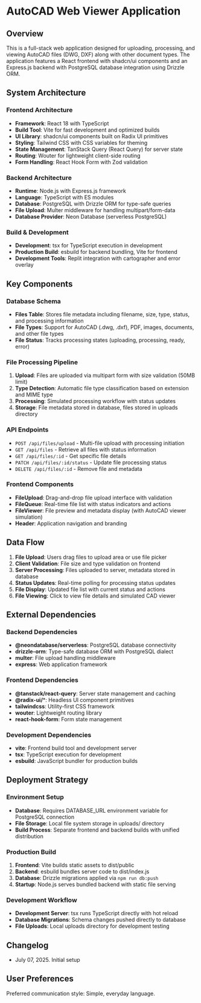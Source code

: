 # AutoCAD Web Viewer Application

## Overview

This is a full-stack web application designed for uploading, processing, and viewing AutoCAD files (DWG, DXF) along with other document types. The application features a React frontend with shadcn/ui components and an Express.js backend with PostgreSQL database integration using Drizzle ORM.

## System Architecture

### Frontend Architecture
- **Framework**: React 18 with TypeScript
- **Build Tool**: Vite for fast development and optimized builds
- **UI Library**: shadcn/ui components built on Radix UI primitives
- **Styling**: Tailwind CSS with CSS variables for theming
- **State Management**: TanStack Query (React Query) for server state
- **Routing**: Wouter for lightweight client-side routing
- **Form Handling**: React Hook Form with Zod validation

### Backend Architecture
- **Runtime**: Node.js with Express.js framework
- **Language**: TypeScript with ES modules
- **Database**: PostgreSQL with Drizzle ORM for type-safe queries
- **File Upload**: Multer middleware for handling multipart/form-data
- **Database Provider**: Neon Database (serverless PostgreSQL)

### Build & Development
- **Development**: tsx for TypeScript execution in development
- **Production Build**: esbuild for backend bundling, Vite for frontend
- **Development Tools**: Replit integration with cartographer and error overlay

## Key Components

### Database Schema
- **Files Table**: Stores file metadata including filename, size, type, status, and processing information
- **File Types**: Support for AutoCAD (.dwg, .dxf), PDF, images, documents, and other file types
- **File Status**: Tracks processing states (uploading, processing, ready, error)

### File Processing Pipeline
1. **Upload**: Files are uploaded via multipart form with size validation (50MB limit)
2. **Type Detection**: Automatic file type classification based on extension and MIME type
3. **Processing**: Simulated processing workflow with status updates
4. **Storage**: File metadata stored in database, files stored in uploads directory

### API Endpoints
- `POST /api/files/upload` - Multi-file upload with processing initiation
- `GET /api/files` - Retrieve all files with status information
- `GET /api/files/:id` - Get specific file details
- `PATCH /api/files/:id/status` - Update file processing status
- `DELETE /api/files/:id` - Remove file and metadata

### Frontend Components
- **FileUpload**: Drag-and-drop file upload interface with validation
- **FileQueue**: Real-time file list with status indicators and actions
- **FileViewer**: File preview and metadata display (with AutoCAD viewer simulation)
- **Header**: Application navigation and branding

## Data Flow

1. **File Upload**: Users drag files to upload area or use file picker
2. **Client Validation**: File size and type validation on frontend
3. **Server Processing**: Files uploaded to server, metadata stored in database
4. **Status Updates**: Real-time polling for processing status updates
5. **File Display**: Updated file list with current status and actions
6. **File Viewing**: Click to view file details and simulated CAD viewer

## External Dependencies

### Backend Dependencies
- **@neondatabase/serverless**: PostgreSQL database connectivity
- **drizzle-orm**: Type-safe database ORM with PostgreSQL dialect
- **multer**: File upload handling middleware
- **express**: Web application framework

### Frontend Dependencies
- **@tanstack/react-query**: Server state management and caching
- **@radix-ui/***: Headless UI component primitives
- **tailwindcss**: Utility-first CSS framework
- **wouter**: Lightweight routing library
- **react-hook-form**: Form state management

### Development Dependencies
- **vite**: Frontend build tool and development server
- **tsx**: TypeScript execution for development
- **esbuild**: JavaScript bundler for production builds

## Deployment Strategy

### Environment Setup
- **Database**: Requires DATABASE_URL environment variable for PostgreSQL connection
- **File Storage**: Local file system storage in uploads/ directory
- **Build Process**: Separate frontend and backend builds with unified distribution

### Production Build
1. **Frontend**: Vite builds static assets to dist/public
2. **Backend**: esbuild bundles server code to dist/index.js
3. **Database**: Drizzle migrations applied via `npm run db:push`
4. **Startup**: Node.js serves bundled backend with static file serving

### Development Workflow
- **Development Server**: tsx runs TypeScript directly with hot reload
- **Database Migrations**: Schema changes pushed directly to database
- **File Uploads**: Local uploads directory for development testing

## Changelog
- July 07, 2025. Initial setup

## User Preferences

Preferred communication style: Simple, everyday language.
